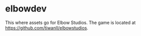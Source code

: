 # elbowdev
This where assets go for Elbow Studios.
The game is located at https://github.com/tiwanll/elbowstudios.
